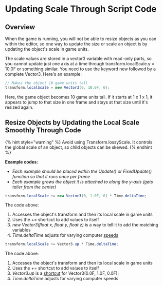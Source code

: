 # Updating Scale Through Script Code

## Overview

When the game is running, you will not be able to resize objects as you can within the editor, so one way to update the size or scale an object is by updating the object's scale in game units.

The scale values are stored in a vector3 variable with read-only parts, so you cannot update just one axis at a time through transform.localScale.y = 10.0F or something similar. You need to use the keyword new followed by a complete Vector3. Here's an example:

```csharp
// Makes the object 10 game units tall
transform.localScale = new Vector3(0, 10.0F, 0);
```

Here, the game object becomes 10 game units tall. If it starts at 1 x 1 x 1, it appears to jump to that size in one frame and stays at that size until it's resized again.

## Resize Objects by Updating the Local Scale Smoothly Through Code

{% hint style="warning" %}
Avoid using Transform.lossyScale. It controls the global scale of an object, so child objects can be skewed.
{% endhint %}

**Example codes:**

* _Each example should be placed within the Update() or FixedUpdate() function so that it runs once per frame_
* _Each example grows the object it is attached to along the y-axis (gets taller from the center)_

```csharp
transform.localScale += new Vector3(0, 1.0F, 0) * Time.deltaTime;
```

The code above:

1. Accesses the object's transform and then its local scale in game units
2. Uses the += shortcut to add values to itself
3. _new Vector3(float x, float y, float z)_ is a way to tell it to add the matching variables
4. _Time.deltaTime_ adjusts for varying computer [speeds](../controlling-speed.md)

```csharp
transform.localScale += Vector3.up * Time.deltaTime;
```

The code above:

1. Accesses the object's transform and then its local scale in game units
2. Uses the += shortcut to add values to itself
3. _Vector3.up_ is a [shortcut](../handy-transform-shortcuts.md) for Vector3(0.0F, 1.0F, 0.0F);
4. _Time.deltaTime_ adjusts for varying computer speeds
